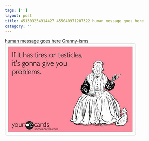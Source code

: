 ```yaml
---
tags: ['']
layout: post
title: 451303254914427_455040971207322 human message goes here
category: ''
---
```

human message goes here
Granny-isms
![451303254914427_455040971207322](/uploads/2012-9-8-451303254914427_455040971207322-human-message-goes-here.jpg)
